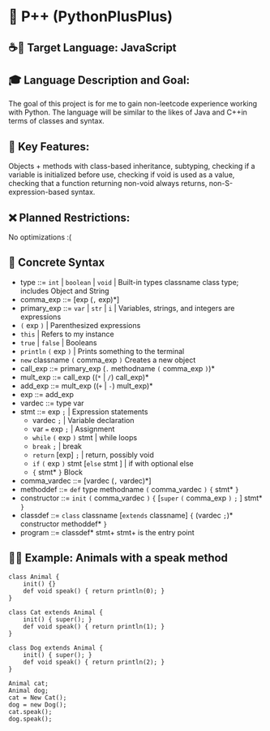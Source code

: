 # 🐍 P++ (PythonPlusPlus)

## ☕📜 Target Language: JavaScript

## 🎓 Language Description and Goal:

The goal of this project is for me to gain non-leetcode experience working with Python. The language will be similar to the likes of Java and C++in terms of classes and syntax.

## 🚀 Key Features:

Objects + methods with class-based inheritance, subtyping, checking if a variable is initialized before use, checking if void is used as a value, checking that a function returning non-void always returns, non-S-expression-based syntax.

## ❌ Planned Restrictions:

No optimizations :(

## 📝 Concrete Syntax

- type ::= `int` | `boolean` | `void` | Built-in types classname class type; includes Object and String 
- comma_exp ::= [exp (`,` exp)*]
- primary_exp ::= `var` | `str` | `i` | Variables, strings, and integers are expressions
- `(` exp `)` | Parenthesized expressions
- `this` | Refers to my instance
- `true` | `false` | Booleans
- `println` `(` exp `)` | Prints something to the terminal
- `new` classname `(` comma_exp `)` Creates a new object
- call_exp ::= primary_exp (`.` methodname `(` comma_exp `)`)*
- mult_exp ::= call_exp ((`*` | `/`) call_exp)*
- add_exp ::= mult_exp ((`+` | `-`) mult_exp)*
- exp ::= add_exp
- vardec ::= type var
- stmt ::= exp `;` | Expression statements
  - vardec `;` | Variable declaration
  - var `=` exp `;` | Assignment
  - `while` `(` exp `)` stmt | while loops
  - `break` `;` | break
  - `return` [exp] `;` | return, possibly void
  - `if` `(` exp `)` stmt [`else` stmt ] | if with optional else
  - `{` stmt* `}` Block
- comma_vardec ::= [vardec (`,` vardec)*]
- methoddef ::= `def` type methodname `(` comma_vardec `)` `{` stmt* `}`
- constructor ::= `init` `(` comma_vardec `)` `{` [`super` `(` comma_exp `)` `;` ] stmt* `}`
- classdef ::= `class` classname [`extends` classname] `{` (vardec `;`)* constructor methoddef* `}`
- program ::= classdef* stmt+ stmt+ is the entry point

## 🐶🐱 Example: Animals with a speak method

```
class Animal {
    init() {}
    def void speak() { return println(0); }
}

class Cat extends Animal {
    init() { super(); }
    def void speak() { return println(1); }
}

class Dog extends Animal {
    init() { super(); }
    def void speak() { return println(2); }
}

Animal cat;
Animal dog;
cat = New Cat();
dog = new Dog();
cat.speak();
dog.speak();
```
